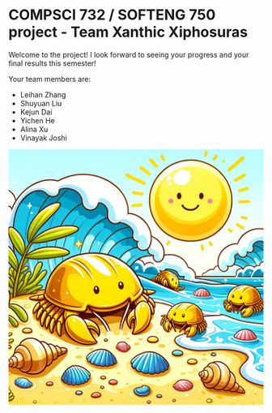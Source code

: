 # COMPSCI 732 / SOFTENG 750 project - Team Xanthic Xiphosuras

Welcome to the project! I look forward to seeing your progress and your final results this semester!

Your team members are:
- Leihan Zhang
- Shuyuan Liu
- Kejun Dai
- Yichen He
- Alina Xu
- Vinayak Joshi

![](./group-image/Xanthic%20Xiphosuras.webp)